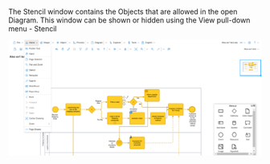 The Stencil window contains the Objects that are allowed in the open Diagram. This window can be shown or hidden using the View pull-down menu - Stencil

![alt text](images/Stencil.png)



